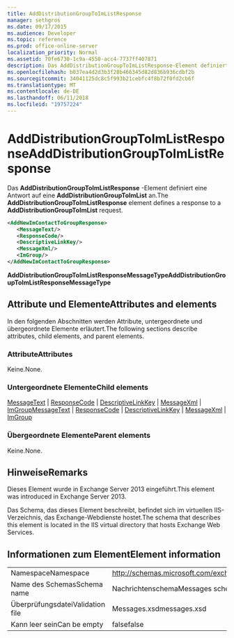 ```yaml
---
title: AddDistributionGroupToImListResponse
manager: sethgros
ms.date: 09/17/2015
ms.audience: Developer
ms.topic: reference
ms.prod: office-online-server
localization_priority: Normal
ms.assetid: 70fe6730-1c9a-4550-acc4-7737ff407871
description: Das AddDistributionGroupToImListResponse-Element definiert eine Antwort auf eine AddDistributionGroupToImList an.
ms.openlocfilehash: b037ea4d2d3b3f28b466345d82d836b936cdbf2b
ms.sourcegitcommit: 34041125dc8c5f993b21cebfc4f8b72f0fd2cb6f
ms.translationtype: MT
ms.contentlocale: de-DE
ms.lasthandoff: 06/11/2018
ms.locfileid: "19757224"
---
```

# <a name="adddistributiongrouptoimlistresponse"></a><span data-ttu-id="ce610-103">AddDistributionGroupToImListResponse</span><span class="sxs-lookup"><span data-stu-id="ce610-103">AddDistributionGroupToImListResponse</span></span>

<span data-ttu-id="ce610-104">Das **AddDistributionGroupToImListResponse** -Element definiert eine Antwort auf eine **AddDistributionGroupToImList** an.</span><span class="sxs-lookup"><span data-stu-id="ce610-104">The **AddDistributionGroupToImListResponse** element defines a response to a **AddDistributionGroupToImList** request.</span></span> 
  
```XML
<AddNewImContactToGroupResponse>
   <MessageText/>
   <ResponseCode/>
   <DescriptiveLinkKey/>
   <MessageXml/>
   <ImGroup/>
</AddNewImContactToGroupResponse>
```

 <span data-ttu-id="ce610-105">**AddDistributionGroupToImListResponseMessageType**</span><span class="sxs-lookup"><span data-stu-id="ce610-105">**AddDistributionGroupToImListResponseMessageType**</span></span>
## <a name="attributes-and-elements"></a><span data-ttu-id="ce610-106">Attribute und Elemente</span><span class="sxs-lookup"><span data-stu-id="ce610-106">Attributes and elements</span></span>

<span data-ttu-id="ce610-107">In den folgenden Abschnitten werden Attribute, untergeordnete und übergeordnete Elemente erläutert.</span><span class="sxs-lookup"><span data-stu-id="ce610-107">The following sections describe attributes, child elements, and parent elements.</span></span>
  
### <a name="attributes"></a><span data-ttu-id="ce610-108">Attribute</span><span class="sxs-lookup"><span data-stu-id="ce610-108">Attributes</span></span>

<span data-ttu-id="ce610-109">Keine.</span><span class="sxs-lookup"><span data-stu-id="ce610-109">None.</span></span>
  
### <a name="child-elements"></a><span data-ttu-id="ce610-110">Untergeordnete Elemente</span><span class="sxs-lookup"><span data-stu-id="ce610-110">Child elements</span></span>

<span data-ttu-id="ce610-111">[MessageText](messagetext.md) | [ResponseCode](responsecode.md) | [DescriptiveLinkKey](descriptivelinkkey.md) | [MessageXml](messagexml.md) | [ImGroup](imgroup.md)</span><span class="sxs-lookup"><span data-stu-id="ce610-111">[MessageText](messagetext.md) | [ResponseCode](responsecode.md) | [DescriptiveLinkKey](descriptivelinkkey.md) | [MessageXml](messagexml.md) | [ImGroup](imgroup.md)</span></span>
  
### <a name="parent-elements"></a><span data-ttu-id="ce610-112">Übergeordnete Elemente</span><span class="sxs-lookup"><span data-stu-id="ce610-112">Parent elements</span></span>

<span data-ttu-id="ce610-113">Keine.</span><span class="sxs-lookup"><span data-stu-id="ce610-113">None.</span></span>
  
## <a name="remarks"></a><span data-ttu-id="ce610-114">Hinweise</span><span class="sxs-lookup"><span data-stu-id="ce610-114">Remarks</span></span>

<span data-ttu-id="ce610-115">Dieses Element wurde in Exchange Server 2013 eingeführt.</span><span class="sxs-lookup"><span data-stu-id="ce610-115">This element was introduced in Exchange Server 2013.</span></span>
  
<span data-ttu-id="ce610-116">Das Schema, das dieses Element beschreibt, befindet sich im virtuellen IIS-Verzeichnis, das Exchange-Webdienste hostet.</span><span class="sxs-lookup"><span data-stu-id="ce610-116">The schema that describes this element is located in the IIS virtual directory that hosts Exchange Web Services.</span></span>
  
## <a name="element-information"></a><span data-ttu-id="ce610-117">Informationen zum Element</span><span class="sxs-lookup"><span data-stu-id="ce610-117">Element information</span></span>

|||
|:-----|:-----|
|<span data-ttu-id="ce610-118">Namespace</span><span class="sxs-lookup"><span data-stu-id="ce610-118">Namespace</span></span>  <br/> |http://schemas.microsoft.com/exchange/services/2006/messages  <br/> |
|<span data-ttu-id="ce610-119">Name des Schemas</span><span class="sxs-lookup"><span data-stu-id="ce610-119">Schema name</span></span>  <br/> |<span data-ttu-id="ce610-120">Nachrichtenschema</span><span class="sxs-lookup"><span data-stu-id="ce610-120">Messages schema</span></span>  <br/> |
|<span data-ttu-id="ce610-121">Überprüfungsdatei</span><span class="sxs-lookup"><span data-stu-id="ce610-121">Validation file</span></span>  <br/> |<span data-ttu-id="ce610-122">Messages.xsd</span><span class="sxs-lookup"><span data-stu-id="ce610-122">messages.xsd</span></span>  <br/> |
|<span data-ttu-id="ce610-123">Kann leer sein</span><span class="sxs-lookup"><span data-stu-id="ce610-123">Can be empty</span></span>  <br/> |<span data-ttu-id="ce610-124">false</span><span class="sxs-lookup"><span data-stu-id="ce610-124">false</span></span>  <br/> |
   

